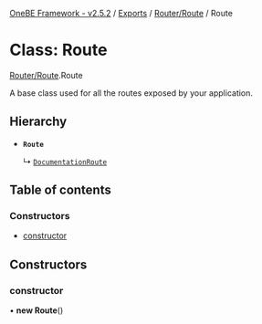 [OneBE Framework - v2.5.2](../README.md) / [Exports](../modules.md) / [Router/Route](../modules/Router_Route.md) / Route

# Class: Route

[Router/Route](../modules/Router_Route.md).Route

A base class used for all the routes exposed by your application.

## Hierarchy

- **`Route`**

  ↳ [`DocumentationRoute`](Documentation_DocumentationRoute.DocumentationRoute.md)

## Table of contents

### Constructors

- [constructor](Router_Route.Route.md#constructor)

## Constructors

### constructor

• **new Route**()
